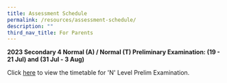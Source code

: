```yaml
---
title: Assessment Schedule
permalink: /resources/assessment-schedule/
description: ""
third_nav_title: For Parents
---
```

**2023 Secondary 4 Normal (A) / Normal (T) Preliminary Examination: (19 - 21 Jul) and (31 Jul - 3 Aug)**

Click [here](/files/2023%20n%20prelim%20(pt%20i%20%20ii)%20tt%20v2.pdf) to view the timetable for 'N' Level Prelim Examination.
